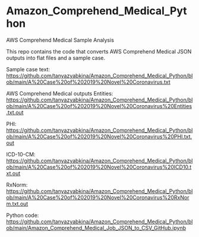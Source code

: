 # Amazon_Comprehend_Medical_Python
AWS Comprehend Medical Sample Analysis  

This repo contains the code that converts AWS Comprehend Medical JSON outputs into flat files and a sample case.

Sample case text:
https://github.com/tanyazyabkina/Amazon_Comprehend_Medical_Python/blob/main/A%20Case%20of%202019%20Novel%20Coronavirus.txt

AWS Comprehend Medical outputs
Entities: https://github.com/tanyazyabkina/Amazon_Comprehend_Medical_Python/blob/main/A%20Case%20of%202019%20Novel%20Coronavirus%20Entities.txt.out

PHI: https://github.com/tanyazyabkina/Amazon_Comprehend_Medical_Python/blob/main/A%20Case%20of%202019%20Novel%20Coronavirus%20PHI.txt.out

ICD-10-CM: https://github.com/tanyazyabkina/Amazon_Comprehend_Medical_Python/blob/main/A%20Case%20of%202019%20Novel%20Coronavirus%20ICD10.txt.out

RxNorm: https://github.com/tanyazyabkina/Amazon_Comprehend_Medical_Python/blob/main/A%20Case%20of%202019%20Novel%20Coronavirus%20RxNorm.txt.out

Python code: https://github.com/tanyazyabkina/Amazon_Comprehend_Medical_Python/blob/main/Amazon_Comprehend_Medical_Job_JSON_to_CSV_GitHub.ipynb
